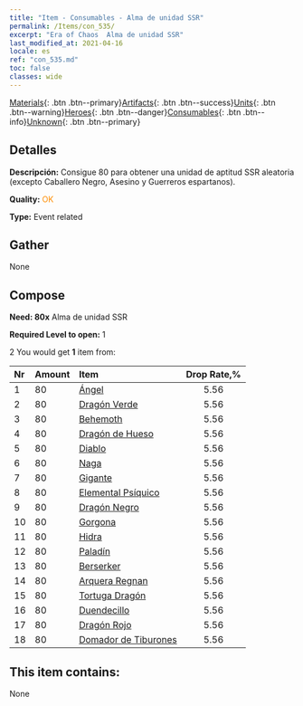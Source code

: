 ```yaml
---
title: "Item - Consumables - Alma de unidad SSR"
permalink: /Items/con_535/
excerpt: "Era of Chaos  Alma de unidad SSR"
last_modified_at: 2021-04-16
locale: es
ref: "con_535.md"
toc: false
classes: wide
---
```

 [Materials](/es/Items/){: .btn .btn--primary}[Artifacts](/es/Items/Artifacts/){: .btn .btn--success}[Units](/es/Items/Units/){: .btn .btn--warning}[Heroes](/es/Items/Heroes/){: .btn .btn--danger}[Consumables](/es/Items/Consumables/){: .btn .btn--info}[Unknown](/es/Items/Unknown/){: .btn .btn--primary}

## Detalles
 **Descripción:** Consigue 80 para obtener una unidad de aptitud SSR aleatoria (excepto Caballero Negro, Asesino y Guerreros espartanos).

 **Quality:** <span style="color: #FF8C00">OK</span>

 **Type:** Event related

## Gather

  None

## Compose

 **Need: 80x** Alma de unidad SSR

 **Required Level to open:** 1

 2 You would get **1** item  from:

  | Nr | Amount |     Item    | Drop Rate,% |
  |:---|:-------|:------------|:---------:|
  | 1 | 80 | [Ángel](/es/Items/unt_196/) | 5.56 | 
  | 2 | 80 | [Dragón Verde](/es/Items/unt_205/) | 5.56 | 
  | 3 | 80 | [Behemoth](/es/Items/unt_223/) | 5.56 | 
  | 4 | 80 | [Dragón de Hueso](/es/Items/unt_214/) | 5.56 | 
  | 5 | 80 | [Diablo](/es/Items/unt_232/) | 5.56 | 
  | 6 | 80 | [Naga](/es/Items/unt_240/) | 5.56 | 
  | 7 | 80 | [Gigante](/es/Items/unt_241/) | 5.56 | 
  | 8 | 80 | [Elemental Psíquico](/es/Items/unt_267/) | 5.56 | 
  | 9 | 80 | [Dragón Negro](/es/Items/unt_250/) | 5.56 | 
  | 10 | 80 | [Gorgona](/es/Items/unt_257/) | 5.56 | 
  | 11 | 80 | [Hidra](/es/Items/unt_259/) | 5.56 | 
  | 12 | 80 | [Paladín](/es/Items/unt_197/) | 5.56 | 
  | 13 | 80 | [Berserker](/es/Items/unt_224/) | 5.56 | 
  | 14 | 80 | [Arquera Regnan](/es/Items/unt_274/) | 5.56 | 
  | 15 | 80 | [Tortuga Dragón](/es/Items/unt_278/) | 5.56 | 
  | 16 | 80 | [Duendecillo](/es/Items/unt_270/) | 5.56 | 
  | 17 | 80 | [Dragón Rojo](/es/Items/unt_251/) | 5.56 | 
  | 18 | 80 | [Domador de Tiburones](/es/Items/unt_281/) | 5.56 | 


## This item contains:

  None

